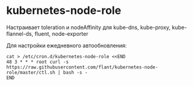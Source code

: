 # kubernetes-node-role
Настраивает toleration и nodeAffinity для kube-dns, kube-proxy, kube-flannel-ds, fluent, node-exporter

Для настройки ежедневного автообновления:
```
cat > /etc/cron.d/kubernetes-node-role <<END
48 3 * * * root curl -s https://raw.githubusercontent.com/flant/kubernetes-node-role/master/ctl.sh | bash -s - 
END
```
